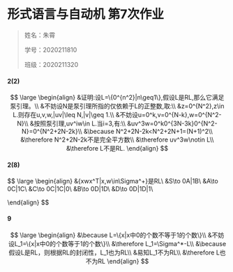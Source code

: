 # 形式语言与自动机 第7次作业

> 姓名：朱霄
>
> 学号：2020211810
>
> 班级：2020211320

#### 2(2)

$$
\large 
\begin{align}
&证明:设L=\{0^{n^2}|n\geq1\},假设L是RL,那么它满足泵引理。\\
&不妨设N是泵引理所指的仅依赖于L的正整数,取:\\
&z=0^{N^2},z\in L.则存在u,v,w,|uv|\leq N,|v|\geq 1.\\
&不妨设u=0^k,v=0^{N-k},w=0^{N^2-N}\\
&按照泵引理,uv^iw\in L.当i=3,有:\\
&uv^3w=0^k0^{3N-3k}0^{N^2-N}=0^{N^2+2N-2k}\\
&\because N^2+2N-2k<N^2+2N+1=(N+1)^2\\
&\therefore N^2+2N-2k不是完全平方数\\
&\therefore uv^3w\notin L\\
&\therefore L不是RL.
\end{align}
$$

#### 2(8)

$$
\large
\begin{align}
&\{xwx^T|x,w\in\Sigma^+\}是RL\\
&S\to 0A|1B\\
&A\to 0C|1C\\
&C\to 0C|1C|0\\
&B\to 0D|1D\\
&D\to 0D|1D|1\\

\end{align}
$$

#### 9

$$
\large
\begin{align}
&\because L=\{x|x中0的个数不等于1的个数\}\\
&不妨设L_1=\{x|x中0的个数等于1的个数\}\\
&\therefore L_1=\Sigma^*-L\\
&\because 假设L是RL，则根据RL的封闭性，L_1也为RL\\
&易知L_1不为RL\\
&\therefore L也不为RL
\end{align}
$$

